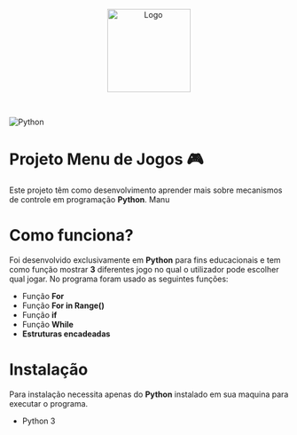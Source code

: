 <p align="center">
	<img src="https://github.com/Rikzim/projeto-menu/blob/main/assets/logo.png?raw=true" height="150" alt="Logo" />
</p>

<br>

![Python](https://img.shields.io/badge/Python-14354C?style=for-the-badge&logo=python&logoColor=white)
# Projeto Menu de Jogos 🎮
Este projeto têm como desenvolvimento aprender mais sobre mecanismos de controle em programação **Python**.
Manu
# Como funciona?
Foi desenvolvido exclusivamente em **Python** para fins educacionais 
e tem como função mostrar **3** diferentes jogo no qual o utilizador pode escolher qual jogar. No programa foram usado as seguintes funções:


- Função **For**
- Função **For in Range()**
- Função **if**
- Função **While**
- **Estruturas encadeadas**

# Instalação
Para instalação necessita apenas do **Python** instalado em sua maquina para executar o programa.
- Python 3
